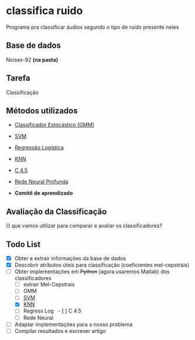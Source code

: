 # classifica ruido

Programa pra classificar áudios segundo o tipo de ruído presente neles


## Base de dados

Noisex-92  **(na pasta)**

## Tarefa

Classificação

## Métodos utilizados

 - [Classificador Estocástico (GMM)](https://github.com/epilefarias/classifica_ruido/blob/master/classificadores/01classificador_estocastico.md)
 - [SVM](https://github.com/epilefarias/classifica_ruido/blob/master/classificadores/02svm.md)
 - [Regressão Logística](https://github.com/epilefarias/classifica_ruido/blob/master/classificadores/03logistic_regression.md)
 - [KNN](https://github.com/epilefarias/classifica_ruido/blob/master/classificadores/04knn.md)
 - [C 4.5](https://github.com/epilefarias/classifica_ruido/blob/master/classificadores/05C45.md)
 - [Rede Neural Profunda](https://github.com/epilefarias/classifica_ruido/blob/master/classificadores/06redeneural.md)
 
 - **Comitê de aprendizado**
 
 ## Avaliação da Classificação
 
 O que vamos utilizar para comparar e avaliar os classificadores?
 
 ## Todo List
 
 - [X] Obter e extrair informações da base de dados
 - [X] Descobrir atributos úteis para classificação (coeficientes mel-cepstrais)
 - [ ] Obter implementações em ~~Python~~ (agora usaremos Matlab) dos classificadores
   - [ ] extrair Mel-Cepstrais
   - [ ] GMM
   - [ ] [SVM](https://github.com/epilefarias/classifica_ruido/blob/master/NOISEX/class_svm.m)
   - [X] [KNN](https://github.com/epilefarias/classifica_ruido/blob/master/NOISEX/class_knn.m)
   - [ ] Regress Log
   - [ ] C 4.5
   - [ ] Rede Neural
 - [ ] Adaptar implementações para o nosso problema
 - [ ] Compilar resultados e escrever artigo
